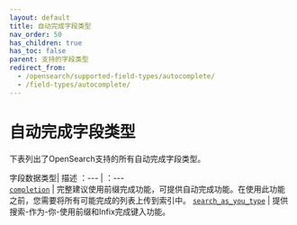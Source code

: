 ```yaml
---
layout: default
title: 自动完成字段类型
nav_order: 50
has_children: true
has_toc: false
parent: 支持的字段类型
redirect_from:
  - /opensearch/supported-field-types/autocomplete/
  - /field-types/autocomplete/
---
```


# 自动完成字段类型

下表列出了OpenSearch支持的所有自动完成字段类型。

字段数据类型| 描述
：--- | ：---  
[`completion`]({{site.url}}{{site.baseurl}}/opensearch/supported-field-types/completion/) | 完整建议使用前缀完成功能，可提供自动完成功能。在使用此功能之前，您需要将所有可能完成的列表上传到索引中。
[`search_as_you_type`]({{site.url}}{{site.baseurl}}/opensearch/supported-field-types/search-as-you-type/) | 提供搜索-作为-你-使用前缀和Infix完成键入功能。
